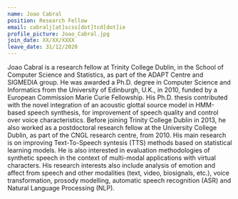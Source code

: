 ```yaml
---
name: Joao Cabral
position: Research Fellow
email: cabralj[at]scss[dot]tcd[dot]ie
profile_picture: Joao_Cabral.jpg
join_date: XX/XX/XXXX
leave_date: 31/12/2020
---
```


Joao Cabral is a research fellow at Trinity College Dublin, in the School of Computer Science and Statistics, as part of the ADAPT Centre and SIGMEDIA group. He was awarded a Ph.D. degree in Computer Science and Informatics from the University of Edinburgh, U.K., in 2010, funded by a European Commission Marie Curie Fellowship. His Ph.D. thesis contributed with the novel integration of an acoustic glottal source model in HMM-based speech synthesis, for improvement of speech quality and control over voice characteristics. Before joining Trinity College Dublin in 2013, he also worked as a postdoctoral research fellow at the University College Dublin, as part of the CNGL research centre, from 2010. His main research is on improving Text-To-Speech syntesis (TTS) methods based on statistical learning models. He is also interested in evaluation methodologies of synthetic speech in the context of multi-modal applications with virtual characters. His research interests also include analysis of emotion and affect from speech and other modalities (text, video, biosignals, etc.), voice transformation, prosody modelling, automatic speech recognition (ASR) and Natural Language Processing (NLP).
